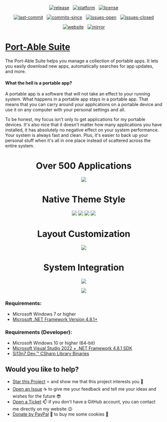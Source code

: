 <p align="center"><a href="https://github.com/Port-Able/Port-Able-Suite/releases/latest"><img src="https://img.shields.io/github/tag/Port-Able/Port-Able-Suite.svg?style=flat&label=release&logoWidth=14&logo=data%3Aimage%2Fpng%3Bbase64%2CiVBORw0KGgoAAAANSUhEUgAAAA4AAAAOCAYAAAAfSC3RAAAAAXNSR0IArs4c6QAAAARnQU1BAACxjwv8YQUAAAAJcEhZcwAADsMAAA7DAcdvqGQAAAH%2BSURBVDhPfZJLaBNRFIaPSibFILaWlGhkbFypIbNxVhElvghtsnLhRosIPhpsYixSSrAFrQqGaCrpWKzNOC5aiC5cCg64ErEEXEgj1tA2EESE4CS6sNGS33szWVQd%2FeAwzLnff%2B5c5tKf2O32Cz6f76nT6UyzV7fZ%2FT%2FrA4HAh0KhgHq9Dk4ikQDrB8zlf%2BByuR5wmYfy%2BTySySQymQwkSaq0FGvY9AoPlstl6LoOQRAQDocRDAb5rgdNy4LRkZEvPDjPPrVUKiGXy0HTNKRSKR48YloWiK7O2c%2Fzc%2Fi%2BsoJq9SsbscrnYGwottxSLJFof%2FTHpt5BzEym8TA7jWODYzgcvwWbKL9j6%2FtYhVmJ5NgyQIKwh4dEknpe0ROA%2Bl%2Bg%2F3wE0TNnQUcfgca%2FgW5%2BAm3escC8l9QpvqZzGqh77wT7CbY%2BOpEG3f0Iiui4MjmLZzNTaJd7QdsP4NRVBcOXL%2FFznmTVRra24%2BzZTbR1920aes6ml0E33nIB8YFI83yODYT7E%2BMwqgbvy6zW0O5O0WkFdP096NA1bOtwIH4xhqyqQlWziMWiPNRnyr%2BzjlVXh3vn3J17U0DjJxaXlqAoSnPXYrHIgz1N04rRxLDBRcMwUKvV0Gg0UKk07wRCodCblvYXu7xery7L8jS7Yura8vv9msfjecycjabKIfoFb%2BgFPFUv%2BL8AAAAASUVORK5CYII%3D" alt="release"></a> &nbsp; <a href="https://dotnet.microsoft.com/download/dotnet-framework/net48"><img src="https://img.shields.io/badge/platform->=%20v4.8-lightgrey.svg?style=flat&logo=.net&logoColor=white" alt="platform"></a> &nbsp; <a href="https://github.com/Port-Able/Port-Able-Suite/blob/master/LICENSE.txt"><img src="https://img.shields.io/github/license/Port-Able/Port-Able-Suite.svg?style=flat" alt="license"></a></p>
<p align="center"><a href="https://github.com/Port-Able/Port-Able-Suite/commits/master"><img src="https://img.shields.io/github/last-commit/Port-Able/Port-Able-Suite.svg?style=flat&logo=github&logoColor=white" alt="last-commit"></a> &nbsp; <a href="https://github.com/Port-Able/Port-Able-Suite/commits/master"><img src="https://img.shields.io/github/commits-since/Port-Able/Port-Able-Suite/latest.svg?style=flat&logo=github&logoColor=white" alt="commits-since"></a> &nbsp; <a href="https://github.com/Port-Able/Port-Able-Suite/issues"><img src="https://img.shields.io/github/issues/Port-Able/Port-Able-Suite.svg?style=flat&logo=github&logoColor=white" alt="issues-open"></a> &nbsp; <a href="https://github.com/Port-Able/Port-Able-Suite/issues?q=is%3Aissue+is%3Aclosed"><img src="https://img.shields.io/github/issues-closed/Port-Able/Port-Able-Suite.svg?style=flat&logo=github&logoColor=white" alt="issues-closed"></a></p>
<p align="center"><a href="https://port-a.de"><img src="https://img.shields.io/website/https/port-a.de.svg?style=flat&down_color=red&down_message=offline&up_color=limegreen&up_message=online&logo=data%3Aimage%2Fpng%3Bbase64%2CiVBORw0KGgoAAAANSUhEUgAAAA4AAAAOCAYAAAAfSC3RAAAAAXNSR0IArs4c6QAAAARnQU1BAACxjwv8YQUAAAAJcEhZcwAADsMAAA7DAcdvqGQAAAEwSURBVDhPxZJNSgNBEIXnCp5AcCO4CmaTRRaKBhdCFkGCCKLgz2Y2RiQgCiqZzmi3CG4COj0X8ApewSt4Ba%2FQ9leZGpyVG8GComtq3qv3qmeS%2Fw9nikHMd5sVn3bqLx7zom1NcW8z%2F6G9CjoPm722rPEv45EJ21vD0O30AvX12IWDvTRsrPXrnjPlUYO0u3McVpZXhch5cnguZ7vVDWfpjRAZgPqc%2BIMEgKQe9Pfr0xn%2FBqZJjAUNQKilp5cC1gHYYz8Usc3OQsTz9HZWK5BMJwFDwrbWbuIXhfhg%2FDpWuE2mK5lEgQtiz4baU14u3V09i5peiipy6qVAxFWtZiflJiq8AAiIZx1CnxpStGmEpEHDZf4r2pUd%2BMjYxomoxJofo4L%2FHqyR57OF6vEvIkm%2BAYRc%2BWd4P97CAAAAAElFTkSuQmCC" alt="website"></a> &nbsp; <a href="https://p-able.de"><img src="https://img.shields.io/website/https/p-able.de.svg?style=flat&down_color=red&down_message=offline&label=mirror&up_color=limegreen&up_message=online&logo=data%3Aimage%2Fpng%3Bbase64%2CiVBORw0KGgoAAAANSUhEUgAAAA4AAAAOCAYAAAAfSC3RAAAAAXNSR0IArs4c6QAAAARnQU1BAACxjwv8YQUAAAAJcEhZcwAADsMAAA7DAcdvqGQAAAEwSURBVDhPxZJNSgNBEIXnCp5AcCO4CmaTRRaKBhdCFkGCCKLgz2Y2RiQgCiqZzmi3CG4COj0X8ApewSt4Ba%2FQ9leZGpyVG8GComtq3qv3qmeS%2Fw9nikHMd5sVn3bqLx7zom1NcW8z%2F6G9CjoPm722rPEv45EJ21vD0O30AvX12IWDvTRsrPXrnjPlUYO0u3McVpZXhch5cnguZ7vVDWfpjRAZgPqc%2BIMEgKQe9Pfr0xn%2FBqZJjAUNQKilp5cC1gHYYz8Usc3OQsTz9HZWK5BMJwFDwrbWbuIXhfhg%2FDpWuE2mK5lEgQtiz4baU14u3V09i5peiipy6qVAxFWtZiflJiq8AAiIZx1CnxpStGmEpEHDZf4r2pUd%2BMjYxomoxJofo4L%2FHqyR57OF6vEvIkm%2BAYRc%2BWd4P97CAAAAAElFTkSuQmCC" alt="mirror"></a></p>

# [Port-Able Suite](https://dl.si13n7.de/Port-Able/)

The Port-Able Suite helps you manage a collection of portable apps. It lets you easily download new apps, automatically searches for app updates, and more.

#### What the hell is a portable app?

A portable app is a software that will not take an effect to your running system. What happens in a portable app stays in a portable app. That means that you can carry around your applications on a portable device and use it on any computer with your personal settings and all.

To be honest, my focus isn't only to get applications for my portable devices. It's also nice that it doesn't matter how many applications you have installed, it has absolutely no negative effect on your system performance. Your system is always fast and clean. Plus, it's easier to back up your personal stuff when it's all in one place instead of scattered across the entire system.

<h1 align="center">Over 500 Applications</h1>
<p align="center"><img src="https://user-images.githubusercontent.com/6128966/42115936-608a9970-7bf5-11e8-9eb8-7f985680b1c9.png"></p>

<h1 align="center">Native Theme Style</h1>
<p align="center"><img  src="https://user-images.githubusercontent.com/6128966/41601026-a95a8956-73d7-11e8-9569-666d64f51ae7.png"> <img src="https://user-images.githubusercontent.com/6128966/41601061-c0e758ec-73d7-11e8-89f9-5d46ed468e49.png">
<img src="https://user-images.githubusercontent.com/6128966/41601062-c10cdf86-73d7-11e8-8a87-b6aa7c6e6609.png"> <img src="https://user-images.githubusercontent.com/6128966/41601060-c0c4fc48-73d7-11e8-9ac2-f49993a0861e.png"></p>

<h1 align="center">Layout Customization</h1>
<p align="center"><img src="https://user-images.githubusercontent.com/6128966/41601063-c12ddd12-73d7-11e8-91f3-96a4bd325cae.png"></p>

<h1 align="center">System Integration</h1>
<p align="center"><img src="https://user-images.githubusercontent.com/6128966/41601064-c16e0efa-73d7-11e8-8db2-26ddd5d967e8.png"></p>
<p align="center"><img src="https://user-images.githubusercontent.com/6128966/41601065-c18f5a7e-73d7-11e8-8add-5d4f6bdd4a5b.png"></p>

### Requirements:
- Microsoft Windows 7 or higher
- [Microsoft .NET Framework Version 4.8.1+](https://dotnet.microsoft.com/download/dotnet-framework/net481)

### Requirements (Developer):
- Microsoft Windows 10 or higher (64-bit)
- [Microsoft Visual Studio 2022 + .NET Framework 4.8.1 SDK](https://www.visualstudio.com/downloads/)
- [Si13n7 Dev.™ CSharp Library Binaries](https://github.com/Si13n7/SilDev.CSharpLib/)

## Would you like to help?

- [Star this Project](https://github.com/Port-Able/Port-Able-Suite/stargazers) :star: and show me that this project interests you :hugs:
- [Open an Issue](https://github.com/Port-Able/Port-Able-Suite/issues/new) :coffee: to give me your feedback and tell me your ideas and wishes for the future :sunglasses:
- [Open a Ticket](https://support.si13n7.de/) :mailbox: if you don't have a GitHub account, you can contact me directly on my website :wink:
- [Donate by PayPal](http://donate.si13n7.com/) :money_with_wings: to buy me some cookies :cookie:

